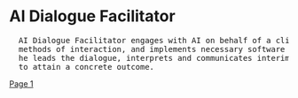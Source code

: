 # AI Dialogue Facilitator
<pre>
  AI Dialogue Facilitator engages with AI on behalf of a client. He selects the most suitable models, 
  methods of interaction, and implements necessary software tools. Subsequently, together with the customer 
  he leads the dialogue, interprets and communicates interim outcomes, and iterates the process as needed 
  to attain a concrete outcome.
</pre>

[Page 1](./pages/page_1)
